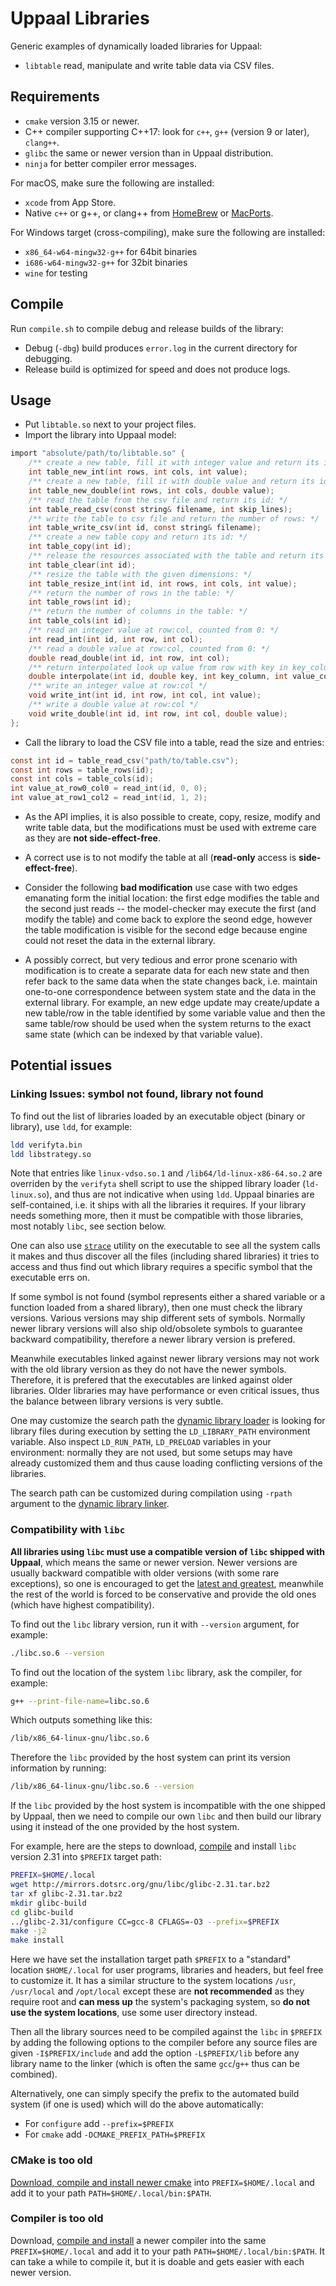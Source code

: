 # Uppaal Libraries

Generic examples of dynamically loaded libraries for Uppaal:

* `libtable` read, manipulate and write table data via CSV files.

## Requirements
* `cmake` version 3.15 or newer.
* C++ compiler supporting C++17: look for `c++`, `g++` (version 9 or later), `clang++`.
* `glibc` the same or newer version than in Uppaal distribution.
* `ninja` for better compiler error messages.

For macOS, make sure the following are installed:
* `xcode` from App Store.
* Native `c++` or g++, or clang++ from [HomeBrew](https://brew.sh/) or [MacPorts](https://www.macports.org/).

For Windows target (cross-compiling), make sure the following are installed:
* `x86_64-w64-mingw32-g++` for 64bit binaries
* `i686-w64-mingw32-g++` for 32bit binaries
* `wine` for testing

## Compile

Run `compile.sh` to compile debug and release builds of the library:
* Debug (`-dbg`) build produces `error.log` in the current directory for debugging.
* Release build is optimized for speed and does not produce logs.

## Usage

* Put `libtable.so` next to your project files.
* Import the library into Uppaal model:
```c
import "absolute/path/to/libtable.so" {
    /** create a new table, fill it with integer value and return its id: */
    int table_new_int(int rows, int cols, int value);
    /** create a new table, fill it with double value and return its id: */
    int table_new_double(int rows, int cols, double value);
    /** read the table from the csv file and return its id: */
    int table_read_csv(const string& filename, int skip_lines);
    /** write the table to csv file and return the number of rows: */
    int table_write_csv(int id, const string& filename);
    /** create a new table copy and return its id: */
    int table_copy(int id);
    /** release the resources associated with the table and return its id: */
    int table_clear(int id);
    /** resize the table with the given dimensions: */
    int table_resize_int(int id, int rows, int cols, int value);
    /** return the number of rows in the table: */
    int table_rows(int id);
    /** return the number of columns in the table: */
    int table_cols(int id);
    /** read an integer value at row:col, counted from 0: */
    int read_int(int id, int row, int col);
    /** read a double value at row:col, counted from 0: */
    double read_double(int id, int row, int col);
    /** return interpolated look up value from row with key in key_column (sorted in ascending order) from value_column */
    double interpolate(int id, double key, int key_column, int value_column);
    /** write an integer value at row:col */
    void write_int(int id, int row, int col, int value);
    /** write a double value at row:col */
    void write_double(int id, int row, int col, double value);
};
```
* Call the library to load the CSV file into a table, read the size and entries:
```c
const int id = table_read_csv("path/to/table.csv");
const int rows = table_rows(id);
const int cols = table_cols(id);
int value_at_row0_col0 = read_int(id, 0, 0);
int value_at_row1_col2 = read_int(id, 1, 2);
```
* As the API implies, it is also possible to create, copy, resize, modify and write table data, but the modifications must be used with extreme care as they are **not side-effect-free**.

* A correct use is to not modify the table at all (**read-only** access is **side-effect-free**).

* Consider the following **bad modification** use case with two edges emanating form the initial location: the first edge modifies the table and the second just reads -- the model-checker may execute the first (and modify the table) and come back to explore the seond edge, however the table modification is visible for the second edge because engine could not reset the data in the external library.

* A possibly correct, but very tedious and error prone scenario with modification is to create a separate data for each new state and then refer back to the same data when the state changes back, i.e. maintain one-to-one correspondence between system state and the data in the external library. For example, an new edge update may create/update a new table/row in the table identified by some variable value and then the same table/row should be used when the system returns to the exact same state (which can be indexed by that variable value).


## Potential issues

### Linking Issues: symbol not found, library not found

To find out the list of libraries loaded by an executable object (binary or library), use `ldd`, for example:
```sh
ldd verifyta.bin
ldd libstrategy.so
```
Note that entries like `linux-vdso.so.1` and `/lib64/ld-linux-x86-64.so.2` are overriden by the `verifyta` shell script to use the shipped library loader (`ld-linux.so`), and thus are not indicative when using `ldd`. Uppaal binaries are self-contained, i.e. it ships with all the libraries it requires. If your library needs something more, then it must be compatible with those libraries, most notably `libc`, see section below.

One can also use [`strace`](https://man7.org/linux/man-pages/man1/strace.1.html) utility on the executable to see all the system calls it makes and thus discover all the files (including shared libraries) it tries to access and thus find out which library requires a specific symbol that the executable errs on.

If some symbol is not found (symbol represents either a shared variable or a function loaded from a shared library), then one must check the library versions. Various versions may ship different sets of symbols. Normally newer library versions will also ship old/obsolete symbols to guarantee backward compatibility, therefore a newer library version is prefered.

Meanwhile executables linked against newer library versions may not work with the old library version as they do not have the newer symbols. Therefore, it is prefered that the executables are linked against older libraries. Older libraries may have performance or even critical issues, thus the balance between library versions is very subtle.

One may customize the search path the [dynamic library loader](https://man7.org/linux/man-pages/man8/ld-linux.8.html) is looking for library files during execution by setting the `LD_LIBRARY_PATH` environment variable. Also inspect `LD_RUN_PATH`, `LD_PRELOAD` variables in your environment: normally they are not used, but some setups may have already customized them and thus cause loading conflicting versions of the libraries.

The search path can be customized during compilation using `-rpath` argument to the [dynamic library linker](https://man7.org/linux/man-pages/man1/ld.1.html).

### Compatibility with `libc`

**All libraries using `libc` must use a compatible version of `libc` shipped with Uppaal**, which means the same or newer version. Newer versions are usually backward compatible with older versions (with some rare exceptions), so one is encouraged to get the [latest and greatest](https://www.gnu.org/software/libc/), meanwhile the rest of the world is forced to be conservative and provide the old ones (which have highest compatibility).

To find out the `libc` library version, run it with `--version` argument, for example:
```sh
./libc.so.6 --version
```
To find out the location of the system `libc` library, ask the compiler, for example:
```sh
g++ --print-file-name=libc.so.6
```
Which outputs something like this:
```sh
/lib/x86_64-linux-gnu/libc.so.6
```
Therefore the `libc` provided by the host system can print its version information by running:
```sh
/lib/x86_64-linux-gnu/libc.so.6 --version
```

If the `libc` provided by the host system is incompatible with the one shipped by Uppaal, then we need to compile our own `libc` and then build our library using it instead of the one provided by the host system.

For example, here are the steps to download, [compile](https://www.gnu.org/software/libc/manual/html_node/Configuring-and-compiling.html) and install `libc` version 2.31 into `$PREFIX` target path:

```sh
PREFIX=$HOME/.local
wget http://mirrors.dotsrc.org/gnu/libc/glibc-2.31.tar.bz2
tar xf glibc-2.31.tar.bz2
mkdir glibc-build
cd glibc-build
../glibc-2.31/configure CC=gcc-8 CFLAGS=-O3 --prefix=$PREFIX
make -j2
make install
```

Here we have set the installation target path `$PREFIX` to a "standard" location `$HOME/.local` for user programs, libraries and headers, but feel free to customize it. It has a similar structure to the system locations `/usr`, `/usr/local` and `/opt/local` except these are **not recommended** as they require root and **can mess up** the system's packaging system, so **do not use the system locations**, use some user directory instead.

Then all the library sources need to be compiled against the `libc` in `$PREFIX` by adding the following options to the compiler before any source files are given `-I$PREFIX/include` and add the option `-L$PREFIX/lib` before any library name to the linker (which is often the same `gcc`/`g++` thus can be combined).

Alternatively, one can simply specify the prefix to the automated build system (if one is used) which will do the above automatically:
* For `configure` add `--prefix=$PREFIX`
* For `cmake` add `-DCMAKE_PREFIX_PATH=$PREFIX`


### CMake is too old

[Download, compile and install newer cmake](https://cmake.org/install/) into `PREFIX=$HOME/.local` and add it to your path `PATH=$HOME/.local/bin:$PATH`.


### Compiler is too old

Download, [compile and install](https://gcc.gnu.org/install/index.html) a newer compiler into the same `PREFIX=$HOME/.local` and add it to your path `PATH=$HOME/.local/bin:$PATH`. It can take a while to compile it, but it is doable and gets easier with each newer version.

